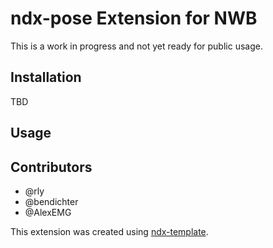 # ndx-pose Extension for NWB

This is a work in progress and not yet ready for public usage.

## Installation

TBD

## Usage



## Contributors
- @rly
- @bendichter
- @AlexEMG

This extension was created using [ndx-template](https://github.com/nwb-extensions/ndx-template).
